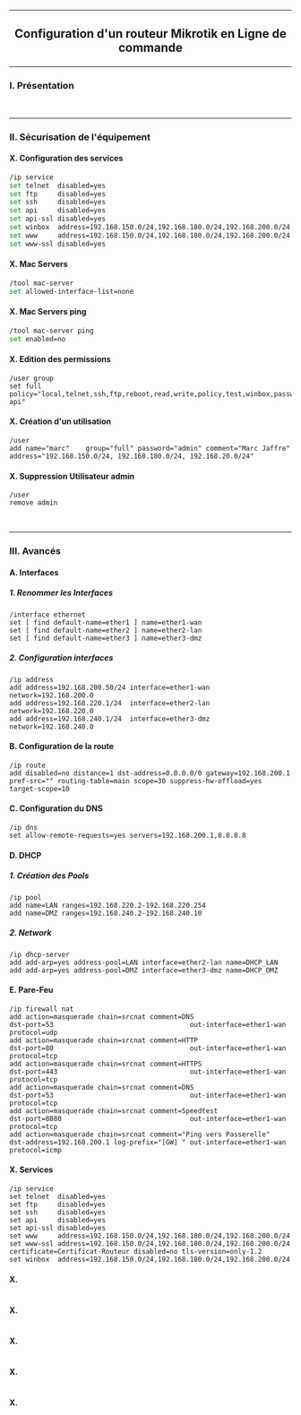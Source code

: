 ---------------------------------------------------------------------------------------------------------------------------------------------------------------------------------------------------
## <p align='center'> Configuration d'un routeur Mikrotik en Ligne de commande </p>

---------------------------------------------------------------------------------------------------------------------------------------------------------------------------------------------------
### I. Présentation

<br />

---------------------------------------------------------------------------------------------------------------------------------------------------------------------------------------------------
### II. Sécurisation de l'équipement

#### X. Configuration des services
```bash
/ip service
set telnet  disabled=yes
set ftp     disabled=yes
set ssh     disabled=yes
set api     disabled=yes
set api-ssl disabled=yes
set winbox  address=192.168.150.0/24,192.168.180.0/24,192.168.200.0/24
set www     address=192.168.150.0/24,192.168.180.0/24,192.168.200.0/24
set www-ssl disabled=yes
```

#### X. Mac Servers
```bash
/tool mac-server
set allowed-interface-list=none
```

#### X. Mac Servers ping
```bash
/tool mac-server ping
set enabled=no
```

#### X. Edition des permissions
```
/user group
set full policy="local,telnet,ssh,ftp,reboot,read,write,policy,test,winbox,password,web,sniff,sensitive,!api,!romon,!rest-api"
```

#### X. Création d'un utilisation 
```
/user
add name="marc"    group="full" password="admin" comment="Marc Jaffre" address="192.168.150.0/24, 192.168.180.0/24, 192.168.20.0/24"
```

#### X. Suppression Utilisateur admin
```
/user
remove admin
```

<br />






---------------------------------------------------------------------------------------------------------------------------------------------------------------------------------------------------
### III. Avancés
#### A. Interfaces
##### 1. Renommer les Interfaces
```
/interface ethernet
set [ find default-name=ether1 ] name=ether1-wan
set [ find default-name=ether2 ] name=ether2-lan
set [ find default-name=ether3 ] name=ether3-dmz
```
##### 2. Configuration interfaces
```
/ip address
add address=192.168.200.50/24 interface=ether1-wan network=192.168.200.0
add address=192.168.220.1/24  interface=ether2-lan network=192.168.220.0
add address=192.168.240.1/24  interface=ether3-dmz network=192.168.240.0
```
#### B. Configuration de la route
```
/ip route
add disabled=no distance=1 dst-address=0.0.0.0/0 gateway=192.168.200.1 pref-src="" routing-table=main scope=30 suppress-hw-offload=yes target-scope=10
```
#### C. Configuration du DNS
```
/ip dns
set allow-remote-requests=yes servers=192.168.200.1,8.8.8.8
```

#### D. DHCP
##### 1. Création des Pools
```
/ip pool
add name=LAN ranges=192.168.220.2-192.168.220.254
add name=DMZ ranges=192.168.240.2-192.168.240.10
```

##### 2. Network
```
/ip dhcp-server
add add-arp=yes address-pool=LAN interface=ether2-lan name=DHCP_LAN
add add-arp=yes address-pool=DMZ interface=ether3-dmz name=DHCP_DMZ
```

#### E. Pare-Feu
```
/ip firewall nat
add action=masquerade chain=srcnat comment=DNS                       dst-port=53                                  out-interface=ether1-wan protocol=udp
add action=masquerade chain=srcnat comment=HTTP                      dst-port=80                                  out-interface=ether1-wan protocol=tcp
add action=masquerade chain=srcnat comment=HTTPS                     dst-port=443                                 out-interface=ether1-wan protocol=tcp
add action=masquerade chain=srcnat comment=DNS                       dst-port=53                                  out-interface=ether1-wan protocol=tcp
add action=masquerade chain=srcnat comment=Speedtest                 dst-port=8080                                out-interface=ether1-wan protocol=tcp
add action=masquerade chain=srcnat comment="Ping vers Passerelle"    dst-address=192.168.200.1 log-prefix="[GW] " out-interface=ether1-wan protocol=icmp
```

#### X. Services
```
/ip service
set telnet  disabled=yes
set ftp     disabled=yes
set ssh     disabled=yes
set api     disabled=yes
set api-ssl disabled=yes
set www     address=192.168.150.0/24,192.168.180.0/24,192.168.200.0/24
set www-ssl address=192.168.150.0/24,192.168.180.0/24,192.168.200.0/24 certificate=Certificat-Routeur disabled=no tls-version=only-1.2
set winbox  address=192.168.150.0/24,192.168.180.0/24,192.168.200.0/24
```

#### X. 
```
```

#### X. 
```
```

#### X. 
```
```

#### X. 
```
```

#### X. 
```
```

<br />


